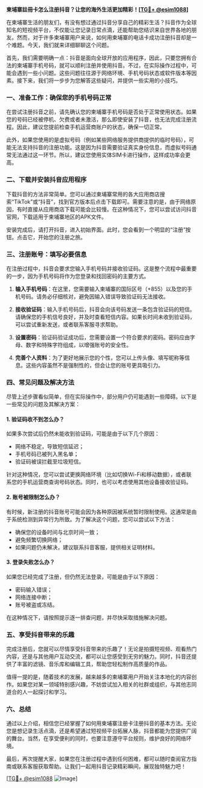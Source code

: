 **柬埔寨註冊卡怎么注册抖音？让您的海外生活更加精彩！[[TG💪+ @esim1088](https://t.me/s/esim1088)]**

在柬埔寨生活的朋友们，有没有想过通过抖音分享自己的精彩生活？抖音作为全球知名的短视频平台，不仅能让您记录日常点滴，还能帮助您结识来自世界各地的朋友。然而，对于许多柬埔寨用户来说，如何用柬埔寨的电话卡成功注册抖音却是一个难题。今天，我们就来详细聊聊这个问题。

首先，我们需要明确一点：抖音是面向全球开放的应用程序，因此，只要您拥有合法的柬埔寨手机号码，就可以顺利注册并使用抖音。不过，在实际操作过程中，可能会遇到一些小问题。这些问题往往源于网络环境、手机号码状态或软件版本等因素。接下来，我们将一步步为您解答这些疑问，并提供一些实用的小技巧。

### 一、准备工作：确保您的手机号码正常

在尝试注册抖音之前，请先确认您的柬埔寨手机号码是否处于正常使用状态。如果您的号码已经被停机、欠费或者未激活，那么即使安装了抖音，也无法完成注册流程。因此，建议您提前检查手机运营商账户的状态，确保一切正常。

此外，如果您使用的是虚拟号码（例如某些网络服务提供商提供的临时号码），可能无法支持抖音的注册功能。这是因为抖音需要验证真实身份信息，而虚拟号码通常无法通过这一环节。所以，建议您使用实体SIM卡进行操作，这样成功率会更高。

### 二、下载并安装抖音应用程序

下载抖音的方法非常简单。您可以通过柬埔寨常用的各大应用商店搜索“TikTok”或“抖音”，找到官方版本后点击下载即可。需要注意的是，由于网络原因，有时直接从应用商店下载可能会比较慢。在这种情况下，您可以尝试访问抖音官网，下载适用于柬埔寨地区的APK文件。

安装完成后，请打开抖音，进入初始界面。此时，您会看到一个明显的“注册”按钮。点击它，开始您的注册之旅。

### 三、注册账号：填写必要信息

在注册过程中，抖音会要求您输入手机号码并接收验证码。这是整个流程中最重要的一步，因为手机号码将作为您登录和找回密码的主要方式。

1. **输入手机号码**：在这里，您需要输入柬埔寨的国际区号（+855）以及您的手机号码。请务必仔细核对，避免因输入错误导致验证码无法接收。
   
2. **接收验证码**：输入手机号码后，抖音会向该号码发送一条包含验证码的短信。请确保您的手机信号良好，并及时查看短信内容。如果长时间未收到验证码，可以尝试重新发送，或者联系客服寻求帮助。

3. **设置密码**：验证码验证成功后，您需要设置一个符合要求的密码。密码应由字母、数字和特殊字符组成，以增强账号的安全性。

4. **完善个人资料**：为了更好地展示您的个性，您可以上传头像、填写昵称等信息。这些内容虽然不是强制性的，但会让您的账号更具吸引力。

### 四、常见问题及解决方法

尽管上述步骤看似简单，但在实际操作中，部分用户仍可能遇到一些障碍。以下是一些常见的问题及其解决方案：

#### 1. 验证码收不到怎么办？

如果多次尝试后仍然未能收到验证码，可能是由于以下几个原因：
- 网络不稳定，导致短信延迟；
- 手机号码已被列入黑名单；
- 验证码被误拦截至垃圾短信。

针对这种情况，您可以尝试更换网络环境（比如切换Wi-Fi和移动数据），或者联系您的手机运营商查询号码状态。同时，也可以考虑使用其他设备接收验证码。

#### 2. 账号被限制怎么办？

有时候，新注册的抖音账号可能会因为各种原因被系统暂时限制使用。这通常是由于系统检测到异常行为所致。为了解决这个问题，您可以尝试以下方法：
- 确保您的设备时间与北京时间一致；
- 避免频繁切换网络；
- 如果问题仍未解决，建议联系抖音客服，提供相关证明材料。

#### 3. 登录失败怎么办？

如果您已经完成了注册，但仍然无法登录，可能是由于以下原因：
- 密码输入错误；
- 网络连接中断；
- 账号被盗或冻结。

在这种情况下，请按照提示逐一排查问题，并尽快采取措施解决问题。

### 五、享受抖音带来的乐趣

完成注册后，您就可以尽情享受抖音带来的乐趣了！无论是拍摄短视频、观看热门内容，还是与其他用户互动交流，都可以让您感受到无穷的魅力。同时，抖音还提供了丰富的滤镜、音乐库和编辑工具，帮助您轻松制作高质量的作品。

值得一提的是，随着技术的发展，越来越多的柬埔寨用户开始关注本地化的内容创作。如果您对某一领域特别感兴趣，不妨尝试加入相关的社群或组织，与其他志同道合的人一起探讨和学习。

### 六、总结

通过以上介绍，相信您已经掌握了如何用柬埔寨注册卡注册抖音的基本方法。无论您是想记录生活点滴，还是希望通过短视频平台拓展人脉，抖音都能为您提供广阔的舞台。当然，在享受便利的同时，也要注意遵守平台规则，维护良好的网络环境。

最后，再次提醒大家，如果您在注册过程中遇到任何困难，都可以随时查阅官方指南或联系客服获取帮助。让我们一起用抖音记录精彩瞬间，展现独特魅力吧！

[[TG💪+ @esim1088](https://t.me/s/esim1088) ![Image](https://i.postimg.cc/4NQfJmqS/Snipaste-2025-05-13-00-14-12.png)]
